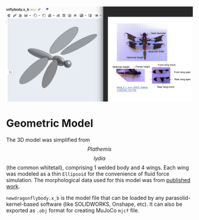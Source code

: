 ![Geom_model_preview](./Geom_model_preview.png)

# Geometric Model

The 3D model was simplified from $$Plathemis$$ $$lydia$$ (the common whitetail), comprising 1 welded body and 4 wings. Each wing was modeled as a thin `Ellipsoid` for the convenience of fluid force simulation. The morphological data used for this model was from [published work](https://doi.org/10.1126/science.abg0946).


`newdragonflybody.x_b` is the model file that can be loaded by any parasolid-kernel-based software (like SOLIDWORKS, Onshape, etc). It can also be exported as `.obj` format for creating MuJoCo `mjcf` file. 
